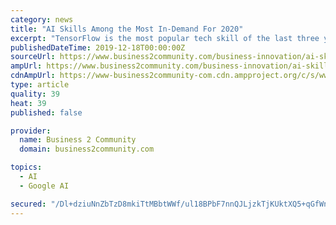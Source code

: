 ```yaml
---
category: news
title: "AI Skills Among the Most In-Demand For 2020"
excerpt: "TensorFlow is the most popular tech skill of the last three years, exponentially increasing between 2016 and 2019 based on Udemy’s Udemy sees robust demand for AI and data science skills, in addition to web development frameworks, cloud computing ..."
publishedDateTime: 2019-12-18T00:00:00Z
sourceUrl: https://www.business2community.com/business-innovation/ai-skills-among-the-most-in-demand-for-2020-02268707
ampUrl: https://www.business2community.com/business-innovation/ai-skills-among-the-most-in-demand-for-2020-02268707/amp
cdnAmpUrl: https://www-business2community-com.cdn.ampproject.org/c/s/www.business2community.com/business-innovation/ai-skills-among-the-most-in-demand-for-2020-02268707/amp
type: article
quality: 39
heat: 39
published: false

provider:
  name: Business 2 Community
  domain: business2community.com

topics:
  - AI
  - Google AI

secured: "/Dl+dziuNnZbTzD8mkiTtMBbtWWf/ul18BPbF7nnQJLjzkTjKUktXQ5+qGfWn1GjZZJWl7MKL/3QrbPdtZnRe+ZqmilPchqaqSE6TQvcrP/Z70XxLPrr1L1aWFuysMl8ASMZLPme5yeQwgvicV3feNHM0b5bzy7WZnJZYIo6wSy+S1Ofmc4a/VUO3SGtsCVom8WYf90Mzprd1fzS43l48EnsHNNKCYaVdr5Y7pRfManfgz9gg+sn4npFkqw3HRQDSDTcS4L5gMqxEcztOHs/rSkB8foBMPcNI+9BRHWbPnE=;oh4xckO/tKKsOLZSsEVnPQ=="
---
```


